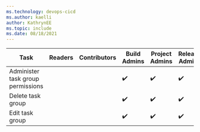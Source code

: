 ```yaml
---
ms.technology: devops-cicd
ms.author: kaelli
author: KathrynEE
ms.topic: include
ms.date: 08/18/2021
---
```


<!--- Updated to support Azure DevOps Services + Azure DevOps Server 2019 Pipelines only 

Administer task group permissions
Delete task group
Edit task group


-->

|Task|Readers|Contributors|Build Admins|Project Admins|Release Admins|
|----|-------|------------|------------|--------------|--------------|
|Administer task group permissions| | |✔️|✔️|✔️|  
|Delete task group| | |✔️|✔️|✔️|  
|Edit task group|  | |✔️|✔️|✔️|  